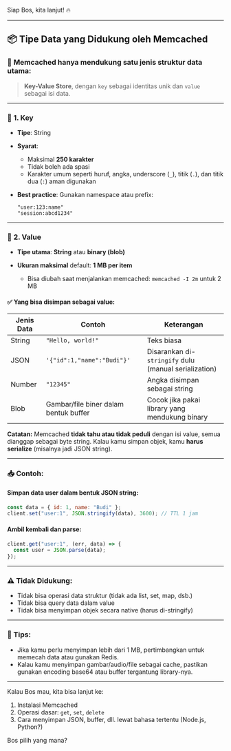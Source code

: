 Siap Bos, kita lanjut! 🔥

---

## 📦 **Tipe Data yang Didukung oleh Memcached**

### 🎯 **Memcached hanya mendukung satu jenis struktur data utama:**

> **Key-Value Store**, dengan `key` sebagai identitas unik dan `value` sebagai isi data.

---

### 🔑 **1. Key**

* **Tipe**: String
* **Syarat**:

  * Maksimal **250 karakter**
  * Tidak boleh ada spasi
  * Karakter umum seperti huruf, angka, underscore (`_`), titik (`.`), dan titik dua (`:`) aman digunakan
* **Best practice**:
  Gunakan namespace atau prefix:

  ```
  "user:123:name"
  "session:abcd1234"
  ```

---

### 📄 **2. Value**

* **Tipe utama**: **String** atau **binary (blob)**
* **Ukuran maksimal** default: **1 MB per item**

  * Bisa diubah saat menjalankan memcached: `memcached -I 2m` untuk 2 MB

#### ✅ Yang bisa disimpan sebagai value:

| Jenis Data | Contoh                                | Keterangan                                            |
| ---------- | ------------------------------------- | ----------------------------------------------------- |
| String     | `"Hello, world!"`                     | Teks biasa                                            |
| JSON       | `'{"id":1,"name":"Budi"}'`            | Disarankan di-`stringify` dulu (manual serialization) |
| Number     | `"12345"`                             | Angka disimpan sebagai string                         |
| Blob       | Gambar/file biner dalam bentuk buffer | Cocok jika pakai library yang mendukung binary        |

**Catatan:** Memcached **tidak tahu atau tidak peduli** dengan isi value, semua dianggap sebagai byte string. Kalau kamu simpan objek, kamu **harus serialize** (misalnya jadi JSON string).

---

### 📥 Contoh:

#### Simpan data user dalam bentuk JSON string:

```js
const data = { id: 1, name: "Budi" };
client.set("user:1", JSON.stringify(data), 3600); // TTL 1 jam
```

#### Ambil kembali dan parse:

```js
client.get("user:1", (err, data) => {
  const user = JSON.parse(data);
});
```

---

### ⚠️ Tidak Didukung:

* Tidak bisa operasi data struktur (tidak ada list, set, map, dsb.)
* Tidak bisa query data dalam value
* Tidak bisa menyimpan objek secara native (harus di-stringify)

---

### 🚀 Tips:

* Jika kamu perlu menyimpan lebih dari 1 MB, pertimbangkan untuk memecah data atau gunakan Redis.
* Kalau kamu menyimpan gambar/audio/file sebagai cache, pastikan gunakan encoding base64 atau buffer tergantung library-nya.

---

Kalau Bos mau, kita bisa lanjut ke:

1. Instalasi Memcached
2. Operasi dasar: `get`, `set`, `delete`
3. Cara menyimpan JSON, buffer, dll. lewat bahasa tertentu (Node.js, Python?)

Bos pilih yang mana?
